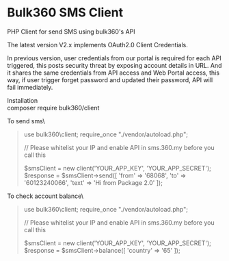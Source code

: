 # Bulk360 SMS Client
PHP Client for send SMS using bulk360's API

The latest version V2.x implements OAuth2.0 Client Credentials.

In previous version, user credentials from our portal is required for each API triggered, this posts security threat by exposing account details in URL. And it shares the same credentials from API access and Web Portal access, this way, if user trigger forget password and updated their password, API will fail immediately. 


Installation\
composer require bulk360/client


To send sms\
> use bulk360\client;
> require_once "./vendor/autoload.php";
>
> // Please whitelist your IP and enable API in sms.360.my before you call this 
>
> $smsClient = new client('YOUR_APP_KEY', 'YOUR_APP_SECRET');
> $response = $smsClient->send([
>				'from'	=> '68068',
>				'to'	=> '60123240066',
>				'text'	=> 'Hi from Package 2.0'
>			]);


To check account balance\
> use bulk360\client;
> require_once "./vendor/autoload.php";
>
> // Please whitelist your IP and enable API in sms.360.my before you call this 
>
> $smsClient = new client('YOUR_APP_KEY', 'YOUR_APP_SECRET');
> $response = $smsClient->balance([
>				'country'	=> '65'
>			]);